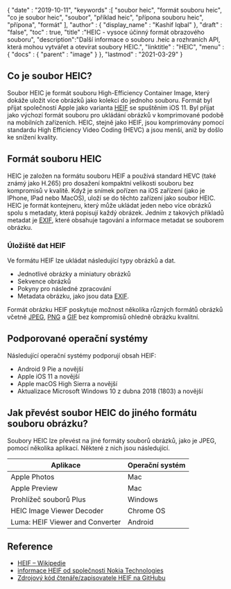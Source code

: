 {
  "date" : "2019-10-11",
  "keywords" :[ "soubor heic", "formát souboru heic", "co je soubor heic", "soubor", "příklad heic", "přípona souboru heic", "přípona", "formát" ],
  "author" : {
    "display_name" : "Kashif Iqbal"
},
  "draft" : "false",
  "toc" : true,
  "title" :"HEIC - vysoce účinný formát obrazového souboru",
  "description":"Další informace o souboru .heic a rozhraních API, která mohou vytvářet a otevírat soubory HEIC.",
  "linktitle" : "HEIC",
  "menu" : {
    "docs" : {
      "parent" : "image"
}
},
  "lastmod" : "2021-03-29"
}

## Co je soubor HEIC?

Soubor HEIC je formát souboru High-Efficiency Container Image, který dokáže uložit více obrázků jako kolekci do jednoho souboru. Formát byl přijat společností Apple jako varianta [HEIF](/cs/image/heif/) se spuštěním iOS 11. Byl přijat jako výchozí formát souboru pro ukládání obrázků v komprimované podobě na mobilních zařízeních. HEIC, stejně jako HEIF, jsou komprimovány pomocí standardu High Efficiency Video Coding (HEVC) a jsou menší, aniž by došlo ke snížení kvality.

## Formát souboru HEIC

HEIC je založen na formátu souboru HEIF a používá standard HEVC (také známý jako H.265) pro dosažení kompaktní velikosti souboru bez kompromisů v kvalitě. Když je snímek pořízen na iOS zařízení (jako je IPhone, IPad nebo MacOS), uloží se do těchto zařízení jako soubor HEIC. HEIC je formát kontejneru, který může ukládat jeden nebo více obrázků spolu s metadaty, která popisují každý obrázek. Jedním z takových příkladů metadat je [EXIF](/cs/image/exif/), které obsahuje tagování a informace metadat se souborem obrázku.

### Úložiště dat HEIF

Ve formátu HEIF lze ukládat následující typy obrázků a dat.

* Jednotlivé obrázky a miniatury obrázků
* Sekvence obrázků
* Pokyny pro následné zpracování
* Metadata obrázku, jako jsou data [EXIF](/cs/image/exif/).

Formát obrázku HEIF poskytuje možnost několika různých formátů obrázků včetně [JPEG](/cs/image/jpeg/), [PNG](/cs/image/png/) a [GIF](/cs/image/gif/) bez kompromisů ohledně obrázku kvalitní.

## Podporované operační systémy

Následující operační systémy podporují obsah HEIF:

* Android 9 Pie a novější
* Apple iOS 11 a novější
* Apple macOS High Sierra a novější
* Aktualizace Microsoft Windows 10 z dubna 2018 (1803) a novější

## Jak převést soubor HEIC do jiného formátu souboru obrázku?

Soubory HEIC lze převést na jiné formáty souborů obrázků, jako je JPEG, pomocí několika aplikací. Některé z nich jsou následující.

|Aplikace|Operační systém|
---|---|
|Apple Photos |Mac|
|Apple Preview |Mac|
|Prohlížeč souborů Plus|Windows|
|HEIC Image Viewer Decoder |Chrome OS|
|Luma: HEIF Viewer and Converter |Android|

## Reference

* [HEIF – Wikipedie](https://en.wikipedia.org/wiki/High_Efficiency_Image_File_Format)
* [informace HEIF od společnosti Nokia Technologies](https://nokiatech.github.io/heif/)
* [Zdrojový kód čtenáře/zapisovatele HEIF na GitHubu](https://github.com/nokiatech/heif)

